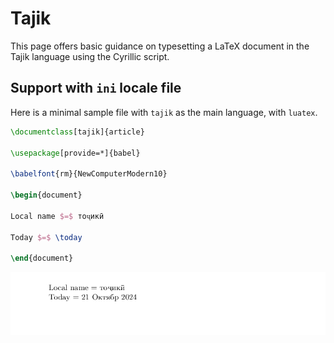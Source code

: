 # Tajik

This page offers basic guidance on typesetting a LaTeX document in the
Tajik language using the Cyrillic script.

## Support with `ini` locale file

Here is a minimal sample file with `tajik` as the main language, with `luatex`.

```tex
\documentclass[tajik]{article}

\usepackage[provide=*]{babel}

\babelfont{rm}{NewComputerModern10}

\begin{document}

Local name $=$ тоҷикӣ

Today $=$ \today

\end{document}
```

![](../media/locale-tajik.png)